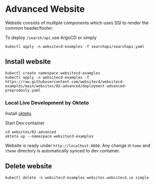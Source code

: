 # Advanced Website

Website consists of multiple components which uses SSI to render the common header/footer.

To deploy `/search/api` use ArgoCD or simply
```shell
kubectl apply -n websitecd-examples -f searchapi/searchapi.yaml
```

## Install website

```shell
kubectl create namespace websitecd-examples
kubectl apply -n websitecd-examples -f https://raw.githubusercontent.com/websitecd/websitecd-examples/main/websites/02-advanced/deployment-advanced-preprodonly.yaml
```

### Local Live Development by Okteto

Install [okteto](https://okteto.com/docs/getting-started/installation).

Start Dev container
```shell
cd websites/02-advanced
okteto up --namespace websitecd-examples
```

Website is ready under `http://localhost:8080`.
Any change in `home` and `theme` directory is automatically synced to dev container.

## Delete website

```shell
kubectl delete -n websitecd-examples websites.websitecd.io simple
```
